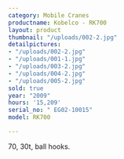 ```yaml
---
category: Mobile Cranes
productname: Kobelco - RK700
layout: product
thumbnail: "/uploads/002-2.jpg"
detailpictures:
- "/uploads/002-2.jpg"
- "/uploads/001-1.jpg"
- "/uploads/003-2.jpg"
- "/uploads/004-2.jpg"
- "/uploads/005-2.jpg"
sold: true
year: "2009"
hours: '15,209'
serial_no: " EG02-10015"
model: RK700

---
```

70, 30t, ball hooks.